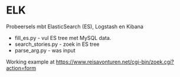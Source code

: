 # ELK
Probeersels mbt ElasticSearch (ES), Logstash en Kibana
* fill_es.py - vul ES tree met MySQL data.
* search_stories.py - zoek in ES tree
* parse_arg.py - was input

Working example at https://www.reisavonturen.net/cgi-bin/zoek.cgi?action=form
